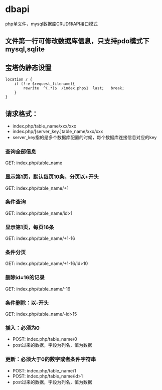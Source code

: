 # dbapi
php单文件，mysql数据库CRUD转API接口模式

## 文件第一行可修改数据库信息，只支持pdo模式下mysql,sqlite

## 宝塔伪静态设置

```
location / {
	if (!-e $request_filename){
		rewrite  ^(.*)$  /index.php$1  last;   break;
	}
}
```

## 请求格式：
- index.php/table_name/xxx/xxx
- index.php/[server_key.]table_name/xxx/xxx
- server_key指的是多个数据库配置的时候，每个数据库连接信息对应的key
### 查询全部信息
GET: index.php/table_name

### 显示第1页，默认每页10条，分页以+开头
GET: index.php/table_name/+1

### 条件查询
GET: index.php/table_name/id>1

### 显示第1页，每页16条
GET: index.php/table_name/+1-16

### 条件分页
GET: index.php/table_name/+1-16/id>10

### 删除id=16的记录
GET: index.php/table_name/-16

### 条件删除：以-开头
GET: index.php/table_name/-id>15

### 插入：必须为0
- POST: index.php/table_name/0
- post过来的数据，字段为列名，值为数据

### 更新：必须大于0的数字或者条件字符串
- POST: index.php/table_name/1
- POST: index.php/table_name/id>1
- post过来的数据，字段为列名，值为数据
